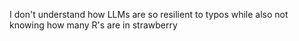 I don't understand how LLMs are so resilient to typos while also not knowing how many R's are in strawberry

